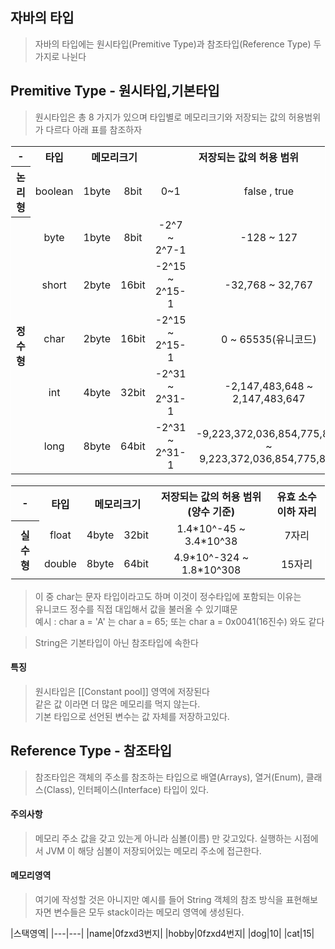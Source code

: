 ## 자바의 타입
> 자바의 타입에는 원시타입(Premitive Type)과 참조타입(Reference Type) 두 가지로 나뉜다

## Premitive Type - 원시타입,기본타입
> 원시타입은 총 8 가지가 있으며 타입별로 메모리크기와 저장되는 값의 허용범위가 다르다
> 아래 표를 참조하자
<table style="text-align:center;width:100%;border:1px solid white">
	<tr>
		<th>-</th>
		<th>타입</th>
		<th colspan="2">메모리크기</th>
		<th colspan="2" style="width:50%;">저장되는 값의 허용 범위</th>
	</tr>
	<tr>
		<th>논리형</th>
		<td>boolean</td>
		<td>1byte</td>
		<td>8bit</td>
		<td>0~1</td>
		<td>false , true</td>
	</tr>
	<tr>
		<th rowspan="5">정수형</th>
		<td>byte</td>
		<td>1byte</td>
		<td>8bit</td>
		<td>-2^7 ~ 2^7-1</td>
		<td>-128 ~ 127</td>
	</tr>
	<tr><td>short
	</td><td>2byte
	</td><td>16bit
	</td><td>-2^15 ~ 2^15-1
	</td><td>-32,768 ~ 32,767
	</td></tr>
	<tr><td>char
	</td><td>2byte
	</td><td>16bit
	</td><td>-2^15 ~ 2^15-1
	</td><td>0 ~ 65535(유니코드)
	</td></tr>
		<tr><td>int
	</td><td>4byte
	</td><td>32bit
	</td><td>-2^31 ~ 2^31-1
	</td><td>-2,147,483,648 ~ 2,147,483,647
	</td></tr>
		<tr><td>long
	</td><td>8byte
	</td><td>64bit
	</td><td>-2^31 ~ 2^31-1
	</td><td>-9,223,372,036,854,775,808 ~ 9,223,372,036,854,775,807
	</td></tr>
</table>


<table style="text-align:center;border:1px solid white;width:100%">
	<tr>
		<th>-</th>
		<th>타입</th>
		<th colspan="2">메모리크기</th>
		<th>저장되는 값의 허용 범위(양수 기준)</th>
		<th>유효 소수 이하 자리</th>
	</tr>
		<tr>
		<th rowspan="2">실수형</th>
		<td>float</td>
		<td>4byte</td>
		<td>32bit</td>
		<td>1.4*10^-45 ~ 3.4*10^38</td>
		<td>7자리</td>
	</tr>
	<tr>
		<td>double</td>
		<td>8byte</td>
		<td>64bit</td>
		<td>4.9*10^-324 ~ 1.8*10^308</td>
		<td>15자리</td>
	</tr>
</table>

> 이 중 char는 문자 타입이라고도 하며 이것이 정수타입에 포함되는 이유는  
> 유니코드 정수를 직접 대입해서 값을 불러올 수 있기떄문  
> 예시 : char a = 'A' 는 char a = 65; 또는 char a = 0x0041(16진수) 와도 같다

> String은 기본타입이 아닌 참조타입에 속한다

#### 특징
> 원시타입은 [[Constant pool]] 영역에 저장된다  
> 같은 값 이라면 더 많은 메모리를 먹지 않는다.  
> 기본 타입으로 선언된 변수는 값 자체를 저장하고있다.

## Reference Type - 참조타입
> 참조타입은 객체의 주소를 참조하는 타입으로 배열(Arrays), 열거(Enum), 클래스(Class), 인터페이스(Interface) 타입이 있다.

#### 주의사항
> 메모리 주소 값을 갖고 있는게 아니라 심볼(이름) 만 갖고있다.
> 실행하는 시점에서 JVM 이 해당 심볼이 저장되어있는 메모리 주소에 접근한다.

#### 메모리영역
> 여기에 작성할 것은 아니지만 예시를 들어 String 객체의 참조 방식을 표현해보자면
> 변수들은 모두 stack이라는 메모리 영역에 생성된다.  

|스택영역|
|---|---|
|name|0fzxd3번지|
|hobby|0fzxd4번지|
|dog|10|
|cat|15|


